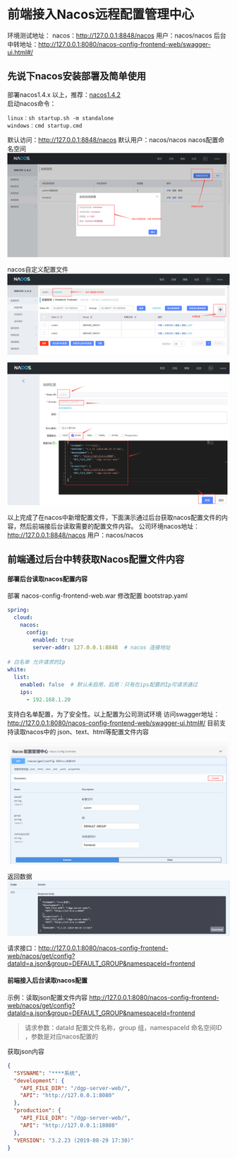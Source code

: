# 前端接入Nacos远程配置管理中心

环境测试地址：
nacos：http://127.0.0.1:8848/nacos  用户：nacos/nacos
后台中转地址：http://127.0.0.1:8080/nacos-config-frontend-web/swagger-ui.html#/

## 先说下nacos安装部署及简单使用
部署nacos1.4.x 以上，推荐：[nacos1.4.2](https://github.com/alibaba/nacos/releases/download/1.4.2/nacos-server-1.4.2.zip)  
启动nacos命令：
```
linux：sh startup.sh -m standalone
windows：cmd startup.cmd
```
默认访问：http://127.0.0.1:8848/nacos    默认用户：nacos/nacos
nacos配置命名空间
![1.png](image/1.png)

nacos自定义配置文件
![2.png](image/2.png)

![3.png](image/3.png)

以上完成了在nacos中新增配置文件，下面演示通过后台获取nacos配置文件的内容，然后前端接后台读取需要的配置文件内容。
公司环境nacos地址：http://127.0.0.1:8848/nacos  用户：nacos/nacos

## 前端通过后台中转获取Nacos配置文件内容

#### 部署后台读取nacos配置内容

部署 nacos-config-frontend-web.war
修改配置 bootstrap.yaml
```yaml
spring:
  cloud:
    nacos:
      config:
        enabled: true
        server-addr: 127.0.0.1:8848  # nacos 连接地址

# 白名单 允许请求的Ip
white:
  list:
    enabled: false  # 默认未启用，启用：只有在ips配置的Ip可请求通过
    ips:
      - 192.168.1.20
```
支持白名单配置，为了安全性。以上配置为公司测试环境
访问swagger地址：http://127.0.0.1:8080/nacos-config-frontend-web/swagger-ui.html#/
目前支持读取nacos中的 json、text、html等配置文件内容

![5.png](image/5.png)

返回数据
![6.png](image/6.png)

请求接口：http://127.0.0.1:8080/nacos-config-frontend-web/nacos/get/config?dataId=a.json&group=DEFAULT_GROUP&namespaceId=frontend


#### 前端接入后台读取nacos配置

示例：读取json配置文件内容
http://127.0.0.1:8080/nacos-config-frontend-web/nacos/get/config?dataId=a.json&group=DEFAULT_GROUP&namespaceId=frontend

>请求参数：dataId 配置文件名称，group 组，namespaceId 命名空间ID ，参数是对应nacos配置的

获取json内容
```json
{
  "SYSNAME": "****系统",
  "development": {
    "API_FILE_DIR": "/dgp-server-web/",
    "API": "http://127.0.0.1:8080"
  },
  "production": {
    "API_FILE_DIR": "/dgp-server-web/",
    "API": "http://127.0.0.1:18080"
  },
  "VERSION": "3.2.23 (2019-08-29 17:30)"
}
```



